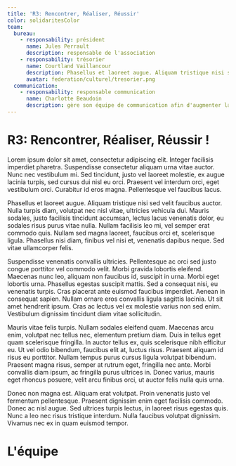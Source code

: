 ```yaml
---
title: 'R3: Rencontrer, Réaliser, Réussir'
color: solidaritesColor
team:
  bureau:
    - responsability: président
      name: Jules Perrault
      description: responsable de l'association
    - responsability: trésorier
      name: Courtland Vaillancour
      description: Phasellus et laoreet augue. Aliquam tristique nisi sed velit faucibus auctor. Nulla turpis diam, volutpat nec nisl vitae.
      avatar: federation/culturel/tresorier.png
  communication:
    - responsability: responsable communication
      name: Charlotte Beaudoin
      description: gère son équipe de communication afin d'augmenter la visibilité de l'association
---
```


# R3: Rencontrer, Réaliser, Réussir !

Lorem ipsum dolor sit amet, consectetur adipiscing elit. Integer facilisis imperdiet pharetra. Suspendisse consectetur aliquam urna vitae auctor. Nunc nec vestibulum mi. Sed tincidunt, justo vel laoreet molestie, ex augue lacinia turpis, sed cursus dui nisl eu orci. Praesent vel interdum orci, eget vestibulum orci. Curabitur id eros magna. Pellentesque vel faucibus lacus.

Phasellus et laoreet augue. Aliquam tristique nisi sed velit faucibus auctor. Nulla turpis diam, volutpat nec nisl vitae, ultricies vehicula dui. Mauris sodales, justo facilisis tincidunt accumsan, lectus lacus venenatis dolor, eu sodales risus purus vitae nulla. Nullam facilisis leo mi, vel semper erat commodo quis. Nullam sed magna laoreet, faucibus orci et, scelerisque ligula. Phasellus nisi diam, finibus vel nisi et, venenatis dapibus neque. Sed vitae ullamcorper felis.

Suspendisse venenatis convallis ultricies. Pellentesque ac orci sed justo congue porttitor vel commodo velit. Morbi gravida lobortis eleifend. Maecenas nunc leo, aliquam non faucibus id, suscipit in urna. Morbi eget lobortis urna. Phasellus egestas suscipit mattis. Sed a consequat nisi, eu venenatis turpis. Cras placerat ante euismod faucibus imperdiet. Aenean in consequat sapien. Nullam ornare eros convallis ligula sagittis lacinia. Ut sit amet hendrerit ipsum. Cras ac lectus vel ex molestie varius non sed enim. Vestibulum dignissim tincidunt diam vitae sollicitudin.

Mauris vitae felis turpis. Nullam sodales eleifend quam. Maecenas arcu enim, volutpat nec tellus nec, elementum pretium diam. Duis in tellus eget quam scelerisque fringilla. In auctor tellus ex, quis scelerisque nibh efficitur eu. Ut vel odio bibendum, faucibus elit at, luctus risus. Praesent aliquam id risus eu porttitor. Nullam tempus purus cursus ligula volutpat bibendum. Praesent magna risus, semper at rutrum eget, fringilla nec ante. Morbi convallis diam ipsum, ac fringilla purus ultrices in. Donec varius, mauris eget rhoncus posuere, velit arcu finibus orci, ut auctor felis nulla quis urna.

Donec non magna est. Aliquam erat volutpat. Proin venenatis justo vel fermentum pellentesque. Praesent dignissim enim eget facilisis commodo. Donec ac nisl augue. Sed ultrices turpis lectus, in laoreet risus egestas quis. Nunc a leo nec risus tristique interdum. Nulla faucibus volutpat dignissim. Vivamus nec ex in quam euismod tempor.

# L'équipe

<team :team="team" :color="color"></team>
